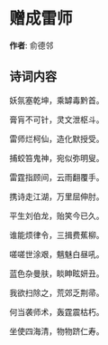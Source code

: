 # 赠成雷师

**作者**: 俞德邻

## 诗词内容

妖氛塞乾坤，乘罅毒黔首。

膏肓不可针，灵文泄枢斗。

雷师烂柯仙，造化默授受。

捕蛟笞鬼神，宛似弥明叟。

雷霆指顾间，云雨翻覆手。

携诗走江湖，万里屈伸肘。

平生刘伯龙，贻笑今已久。

谁能烦律令，三揖费蕉柳。

嗟嗟世涂艰，魑魅白昼吼。

蓝色杂曼肤，睒眒眩妍丑。

我欲扫除之，荒郊乏荆帚。

何当袭师术，轰霆震枯朽。

坐使四海清，物物跻仁寿。

